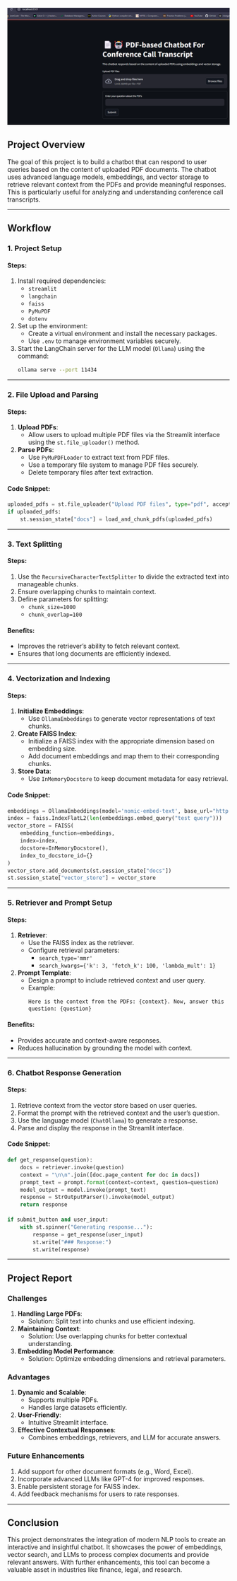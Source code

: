 ![Alt Text](https://github.com/navinbhagat322/Intern_chatbot_P/blob/main/image.png)





## Project Overview
The goal of this project is to build a chatbot that can respond to user queries based on the content of uploaded PDF documents. The chatbot uses advanced language models, embeddings, and vector storage to retrieve relevant context from the PDFs and provide meaningful responses. This is particularly useful for analyzing and understanding conference call transcripts.

---

## Workflow

### 1. **Project Setup**

#### Steps:
1. Install required dependencies:
   - `streamlit`
   - `langchain`
   - `faiss`
   - `PyMuPDF`
   - `dotenv`
2. Set up the environment:
   - Create a virtual environment and install the necessary packages.
   - Use `.env` to manage environment variables securely.
3. Start the LangChain server for the LLM model (`Ollama`) using the command:
   ```bash
   ollama serve --port 11434
   ```

---

### 2. **File Upload and Parsing**

#### Steps:
1. **Upload PDFs**:
   - Allow users to upload multiple PDF files via the Streamlit interface using the `st.file_uploader()` method.
2. **Parse PDFs**:
   - Use `PyMuPDFLoader` to extract text from PDF files.
   - Use a temporary file system to manage PDF files securely.
   - Delete temporary files after text extraction.

#### Code Snippet:
```python
uploaded_pdfs = st.file_uploader("Upload PDF files", type="pdf", accept_multiple_files=True)
if uploaded_pdfs:
    st.session_state["docs"] = load_and_chunk_pdfs(uploaded_pdfs)
```

---

### 3. **Text Splitting**

#### Steps:
1. Use the `RecursiveCharacterTextSplitter` to divide the extracted text into manageable chunks.
2. Ensure overlapping chunks to maintain context.
3. Define parameters for splitting:
   - `chunk_size=1000`
   - `chunk_overlap=100`

#### Benefits:
- Improves the retriever’s ability to fetch relevant context.
- Ensures that long documents are efficiently indexed.

---

### 4. **Vectorization and Indexing**

#### Steps:
1. **Initialize Embeddings**:
   - Use `OllamaEmbeddings` to generate vector representations of text chunks.
2. **Create FAISS Index**:
   - Initialize a FAISS index with the appropriate dimension based on embedding size.
   - Add document embeddings and map them to their corresponding chunks.
3. **Store Data**:
   - Use `InMemoryDocstore` to keep document metadata for easy retrieval.

#### Code Snippet:
```python
embeddings = OllamaEmbeddings(model='nomic-embed-text', base_url="http://localhost:11434")
index = faiss.IndexFlatL2(len(embeddings.embed_query("test query")))
vector_store = FAISS(
    embedding_function=embeddings,
    index=index,
    docstore=InMemoryDocstore(),
    index_to_docstore_id={}
)
vector_store.add_documents(st.session_state["docs"])
st.session_state["vector_store"] = vector_store
```

---

### 5. **Retriever and Prompt Setup**

#### Steps:
1. **Retriever**:
   - Use the FAISS index as the retriever.
   - Configure retrieval parameters:
     - `search_type='mmr'`
     - `search_kwargs={'k': 3, 'fetch_k': 100, 'lambda_mult': 1}`
2. **Prompt Template**:
   - Design a prompt to include retrieved context and user query.
   - Example:
     ```text
     Here is the context from the PDFs: {context}. Now, answer this question: {question}
     ```

#### Benefits:
- Provides accurate and context-aware responses.
- Reduces hallucination by grounding the model with context.

---

### 6. **Chatbot Response Generation**

#### Steps:
1. Retrieve context from the vector store based on user queries.
2. Format the prompt with the retrieved context and the user’s question.
3. Use the language model (`ChatOllama`) to generate a response.
4. Parse and display the response in the Streamlit interface.

#### Code Snippet:
```python
def get_response(question):
    docs = retriever.invoke(question)
    context = "\n\n".join([doc.page_content for doc in docs])
    prompt_text = prompt.format(context=context, question=question)
    model_output = model.invoke(prompt_text)
    response = StrOutputParser().invoke(model_output)
    return response

if submit_button and user_input:
    with st.spinner("Generating response..."):
        response = get_response(user_input)
        st.write("### Response:")
        st.write(response)
```

---

## Project Report

### Challenges
1. **Handling Large PDFs**:
   - Solution: Split text into chunks and use efficient indexing.
2. **Maintaining Context**:
   - Solution: Use overlapping chunks for better contextual understanding.
3. **Embedding Model Performance**:
   - Solution: Optimize embedding dimensions and retrieval parameters.

### Advantages
1. **Dynamic and Scalable**:
   - Supports multiple PDFs.
   - Handles large datasets efficiently.
2. **User-Friendly**:
   - Intuitive Streamlit interface.
3. **Effective Contextual Responses**:
   - Combines embeddings, retrievers, and LLM for accurate answers.

### Future Enhancements
1. Add support for other document formats (e.g., Word, Excel).
2. Incorporate advanced LLMs like GPT-4 for improved responses.
3. Enable persistent storage for FAISS index.
4. Add feedback mechanisms for users to rate responses.

---

## Conclusion
This project demonstrates the integration of modern NLP tools to create an interactive and insightful chatbot. It showcases the power of embeddings, vector search, and LLMs to process complex documents and provide relevant answers. With further enhancements, this tool can become a valuable asset in industries like finance, legal, and research.




